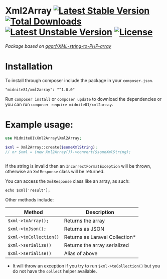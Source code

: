 # Xml2Array [![Latest Stable Version](https://poser.pugx.org/midnite81/xml2array/version)](https://packagist.org/packages/midnite81/xml2array) [![Total Downloads](https://poser.pugx.org/midnite81/xml2array/downloads)](https://packagist.org/packages/midnite81/xml2array) [![Latest Unstable Version](https://poser.pugx.org/midnite81/xml2array/v/unstable)](https://packagist.org/packages/midnite81/xml2array) [![License](https://poser.pugx.org/midnite81/xml2array/license.svg)](https://packagist.org/packages/midnite81/xml2array)
_Package based on [gaarf/XML-string-to-PHP-array](https://github.com/gaarf/XML-string-to-PHP-array)_

# Installation

To install through composer include the package in your `composer.json`.

    "midnite81/xml2array": "^1.0.0"

Run `composer install` or `composer update` to download the dependencies or 
you can run `composer require midnite81/xml2array`.

# Example usage:
 
```php
use Midnite81\Xml2Array\Xml2Array;

$xml = Xml2Array::create($someXmlString);
// or $xml = (new Xml2Array())->convert($someXmlString);
 
```

If the string is invalid then an `IncorrectFormatException` will be thrown, 
otherwise an `XmlResponse` class will be returned.

You can access the `XmlResponse` class like an array, as such:

`echo $xml['result'];`

Other methods include: 

| Method                  | Description                     |
|-------------------------|---------------------------------|
| `$xml->toArray();`      | Returns the array               |
| `$xml->toJson();`       | Returns as JSON                 | 
| `$xml->toCollection()`  | Returns as Laravel Collection*  |
| `$xml->serialize()`     | Returns the array serialized    |
| `$xml->serialise()`     | Alias of above                  |

* It will throw an exception if you try to run `$xml->toCollection()` but 
you do not have the `collect` helper available.
